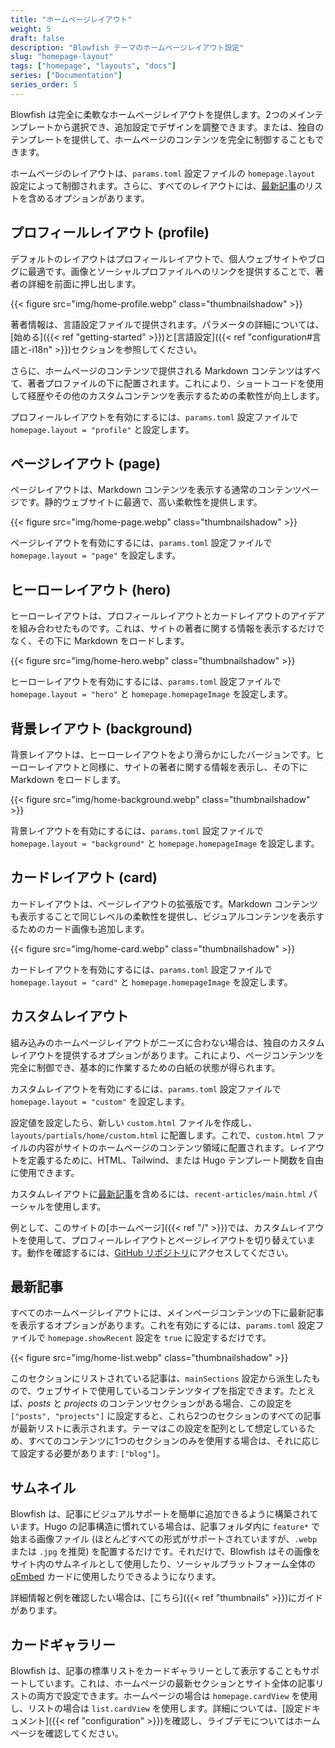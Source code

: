 ```yaml
---
title: "ホームページレイアウト"
weight: 5
draft: false
description: "Blowfish テーマのホームページレイアウト設定"
slug: "homepage-layout"
tags: ["homepage", "layouts", "docs"]
series: ["Documentation"]
series_order: 5
---
```


Blowfish は完全に柔軟なホームページレイアウトを提供します。2つのメインテンプレートから選択でき、追加設定でデザインを調整できます。または、独自のテンプレートを提供して、ホームページのコンテンツを完全に制御することもできます。

ホームページのレイアウトは、`params.toml` 設定ファイルの `homepage.layout` 設定によって制御されます。さらに、すべてのレイアウトには、[最新記事](#最新記事)のリストを含めるオプションがあります。

## プロフィールレイアウト (profile)

デフォルトのレイアウトはプロフィールレイアウトで、個人ウェブサイトやブログに最適です。画像とソーシャルプロファイルへのリンクを提供することで、著者の詳細を前面に押し出します。

{{< figure src="img/home-profile.webp" class="thumbnailshadow" >}}

著者情報は、言語設定ファイルで提供されます。パラメータの詳細については、[始める]({{< ref "getting-started" >}})と[言語設定]({{< ref "configuration#言語と-i18n" >}})セクションを参照してください。

さらに、ホームページのコンテンツで提供される Markdown コンテンツはすべて、著者プロファイルの下に配置されます。これにより、ショートコードを使用して経歴やその他のカスタムコンテンツを表示するための柔軟性が向上します。

プロフィールレイアウトを有効にするには、`params.toml` 設定ファイルで `homepage.layout = "profile"` と設定します。

## ページレイアウト (page)

ページレイアウトは、Markdown コンテンツを表示する通常のコンテンツページです。静的ウェブサイトに最適で、高い柔軟性を提供します。

{{< figure src="img/home-page.webp" class="thumbnailshadow" >}}

ページレイアウトを有効にするには、`params.toml` 設定ファイルで `homepage.layout = "page"` を設定します。

## ヒーローレイアウト (hero)

ヒーローレイアウトは、プロフィールレイアウトとカードレイアウトのアイデアを組み合わせたものです。これは、サイトの著者に関する情報を表示するだけでなく、その下に Markdown をロードします。

{{< figure src="img/home-hero.webp" class="thumbnailshadow" >}}

ヒーローレイアウトを有効にするには、`params.toml` 設定ファイルで `homepage.layout = "hero"` と `homepage.homepageImage` を設定します。

## 背景レイアウト (background)

背景レイアウトは、ヒーローレイアウトをより滑らかにしたバージョンです。ヒーローレイアウトと同様に、サイトの著者に関する情報を表示し、その下に Markdown をロードします。

{{< figure src="img/home-background.webp" class="thumbnailshadow" >}}

背景レイアウトを有効にするには、`params.toml` 設定ファイルで `homepage.layout = "background"` と `homepage.homepageImage` を設定します。

## カードレイアウト (card)

カードレイアウトは、ページレイアウトの拡張版です。Markdown コンテンツも表示することで同じレベルの柔軟性を提供し、ビジュアルコンテンツを表示するためのカード画像も追加します。

{{< figure src="img/home-card.webp" class="thumbnailshadow" >}}

カードレイアウトを有効にするには、`params.toml` 設定ファイルで `homepage.layout = "card"` と `homepage.homepageImage` を設定します。

## カスタムレイアウト

組み込みのホームページレイアウトがニーズに合わない場合は、独自のカスタムレイアウトを提供するオプションがあります。これにより、ページコンテンツを完全に制御でき、基本的に作業するための白紙の状態が得られます。

カスタムレイアウトを有効にするには、`params.toml` 設定ファイルで `homepage.layout = "custom"` を設定します。

設定値を設定したら、新しい `custom.html` ファイルを作成し、`layouts/partials/home/custom.html` に配置します。これで、`custom.html` ファイルの内容がサイトのホームページのコンテンツ領域に配置されます。レイアウトを定義するために、HTML、Tailwind、または Hugo テンプレート関数を自由に使用できます。

カスタムレイアウトに[最新記事](#最新記事)を含めるには、`recent-articles/main.html` パーシャルを使用します。

例として、このサイトの[ホームページ]({{< ref "/" >}})では、カスタムレイアウトを使用して、プロフィールレイアウトとページレイアウトを切り替えています。動作を確認するには、[GitHub リポジトリ](https://github.com/nunocoracao/blowfish/blob/main/exampleSite/layouts/partials/home/custom.html)にアクセスしてください。

## 最新記事

すべてのホームページレイアウトには、メインページコンテンツの下に最新記事を表示するオプションがあります。これを有効にするには、`params.toml` 設定ファイルで `homepage.showRecent` 設定を `true` に設定するだけです。

{{< figure src="img/home-list.webp" class="thumbnailshadow" >}}

このセクションにリストされている記事は、`mainSections` 設定から派生したもので、ウェブサイトで使用しているコンテンツタイプを指定できます。たとえば、*posts* と *projects* のコンテンツセクションがある場合、この設定を `["posts", "projects"]` に設定すると、これら2つのセクションのすべての記事が最新リストに表示されます。テーマはこの設定を配列として想定しているため、すべてのコンテンツに1つのセクションのみを使用する場合は、それに応じて設定する必要があります: `["blog"]`。

## サムネイル

Blowfish は、記事にビジュアルサポートを簡単に追加できるように構築されています。Hugo の記事構造に慣れている場合は、記事フォルダ内に `feature*` で始まる画像ファイル (ほとんどすべての形式がサポートされていますが、`.webp` または `.jpg` を推奨) を配置するだけです。それだけで、Blowfish はその画像をサイト内のサムネイルとして使用したり、ソーシャルプラットフォーム全体の <a target="_blank" href="https://oembed.com/">oEmbed</a> カードに使用したりできるようになります。

詳細情報と例を確認したい場合は、[こちら]({{< ref "thumbnails" >}})にガイドがあります。

## カードギャラリー

Blowfish は、記事の標準リストをカードギャラリーとして表示することもサポートしています。これは、ホームページの最新セクションとサイト全体の記事リストの両方で設定できます。ホームページの場合は `homepage.cardView` を使用し、リストの場合は `list.cardView` を使用します。詳細については、[設定ドキュメント]({{< ref "configuration" >}})を確認し、ライブデモについてはホームページを確認してください。
